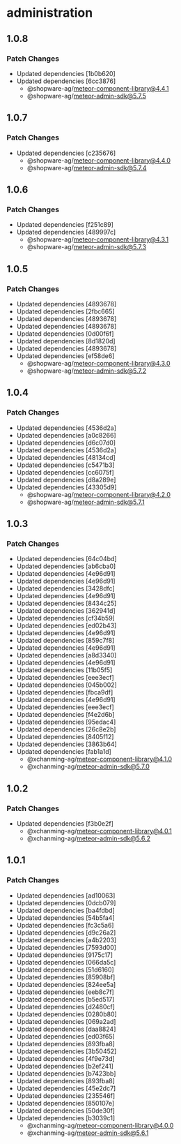 # administration

## 1.0.8

### Patch Changes

- Updated dependencies [1b0b620]
- Updated dependencies [6cc3876]
  - @shopware-ag/meteor-component-library@4.4.1
  - @shopware-ag/meteor-admin-sdk@5.7.5

## 1.0.7

### Patch Changes

- Updated dependencies [c235676]
  - @shopware-ag/meteor-component-library@4.4.0
  - @shopware-ag/meteor-admin-sdk@5.7.4

## 1.0.6

### Patch Changes

- Updated dependencies [f251c89]
- Updated dependencies [489997c]
  - @shopware-ag/meteor-component-library@4.3.1
  - @shopware-ag/meteor-admin-sdk@5.7.3

## 1.0.5

### Patch Changes

- Updated dependencies [4893678]
- Updated dependencies [2fbc665]
- Updated dependencies [4893678]
- Updated dependencies [4893678]
- Updated dependencies [0d00f6f]
- Updated dependencies [8d1820d]
- Updated dependencies [4893678]
- Updated dependencies [ef58de6]
  - @shopware-ag/meteor-component-library@4.3.0
  - @shopware-ag/meteor-admin-sdk@5.7.2

## 1.0.4

### Patch Changes

- Updated dependencies [4536d2a]
- Updated dependencies [a0c8266]
- Updated dependencies [d6c07d0]
- Updated dependencies [4536d2a]
- Updated dependencies [48134cd]
- Updated dependencies [c5471b3]
- Updated dependencies [cc6075f]
- Updated dependencies [d8a289e]
- Updated dependencies [43305d9]
  - @shopware-ag/meteor-component-library@4.2.0
  - @shopware-ag/meteor-admin-sdk@5.7.1

## 1.0.3

### Patch Changes

- Updated dependencies [64c04bd]
- Updated dependencies [ab6cba0]
- Updated dependencies [4e96d91]
- Updated dependencies [4e96d91]
- Updated dependencies [3428dfc]
- Updated dependencies [4e96d91]
- Updated dependencies [8434c25]
- Updated dependencies [362941d]
- Updated dependencies [cf34b59]
- Updated dependencies [ed02b43]
- Updated dependencies [4e96d91]
- Updated dependencies [859c7f8]
- Updated dependencies [4e96d91]
- Updated dependencies [a8d3340]
- Updated dependencies [4e96d91]
- Updated dependencies [11b05f5]
- Updated dependencies [eee3ecf]
- Updated dependencies [045b002]
- Updated dependencies [fbca9df]
- Updated dependencies [4e96d91]
- Updated dependencies [eee3ecf]
- Updated dependencies [f4e2d6b]
- Updated dependencies [95edac4]
- Updated dependencies [26c8e2b]
- Updated dependencies [8405f12]
- Updated dependencies [3863b64]
- Updated dependencies [fab1a1d]
  - @xchanming-ag/meteor-component-library@4.1.0
  - @xchanming-ag/meteor-admin-sdk@5.7.0

## 1.0.2

### Patch Changes

- Updated dependencies [f3b0e2f]
  - @xchanming-ag/meteor-component-library@4.0.1
  - @xchanming-ag/meteor-admin-sdk@5.6.2

## 1.0.1

### Patch Changes

- Updated dependencies [ad10063]
- Updated dependencies [0dcb079]
- Updated dependencies [ba4fdbd]
- Updated dependencies [54b5fa4]
- Updated dependencies [fc3c5a6]
- Updated dependencies [d9c26a2]
- Updated dependencies [a4b2203]
- Updated dependencies [7593d00]
- Updated dependencies [9175c17]
- Updated dependencies [066da5c]
- Updated dependencies [51d6160]
- Updated dependencies [85908bf]
- Updated dependencies [824ee5a]
- Updated dependencies [eeb8c7f]
- Updated dependencies [b5ed517]
- Updated dependencies [d2480cf]
- Updated dependencies [0280b80]
- Updated dependencies [069a2ad]
- Updated dependencies [daa8824]
- Updated dependencies [ed03f65]
- Updated dependencies [893fba8]
- Updated dependencies [3b50452]
- Updated dependencies [4f9e73d]
- Updated dependencies [b2ef241]
- Updated dependencies [b7423bb]
- Updated dependencies [893fba8]
- Updated dependencies [45e2dc7]
- Updated dependencies [235546f]
- Updated dependencies [850107e]
- Updated dependencies [50de30f]
- Updated dependencies [b3039c1]
  - @xchanming-ag/meteor-component-library@4.0.0
  - @xchanming-ag/meteor-admin-sdk@5.6.1
